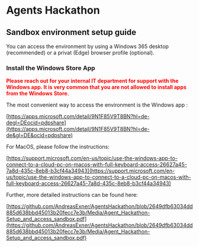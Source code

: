 # Agents Hackathon

## Sandbox environment setup guide

You can access the environment by using a Windows 365 desktop (recommended) or a privat (Edge) browser profile (optional).

### Install the Windows Store App

<span style="color:red">**Please reach out for your internal IT department for support with the Windows app. It is very common that you are not allowed to install apps from the Windows Store.**</span>

The most convenient way to access the environment is the Windows app :

[https://apps.microsoft.com/detail/9N1F85V9T8BN?hl=de-degl=DEocid=pdpshare](https://apps.microsoft.com/detail/9N1F85V9T8BN?hl=de-de&gl=DE&ocid=pdpshare)

For MacOS, please follow the instructions: 

[https://support.microsoft.com/en-us/topic/use-the-windows-app-to-connect-to-a-cloud-pc-on-macos-with-full-keyboard-access-26627a45-7a8d-435c-8eb8-b3cf44a34943](https://support.microsoft.com/en-us/topic/use-the-windows-app-to-connect-to-a-cloud-pc-on-macos-with-full-keyboard-access-26627a45-7a8d-435c-8eb8-b3cf44a34943)

Further, more detailed instructions can be found here:

[https://github.com/AndreasExner/AgentsHackathon/blob/2649dfb63034dd885d638bbd45013b20fecc7e3b/Media/Agent_Hackathon-Setup_and_access_sandbox.pdf](https://github.com/AndreasExner/AgentsHackathon/blob/2649dfb63034dd885d638bbd45013b20fecc7e3b/Media/Agent_Hackathon-Setup_and_access_sandbox.pdf)